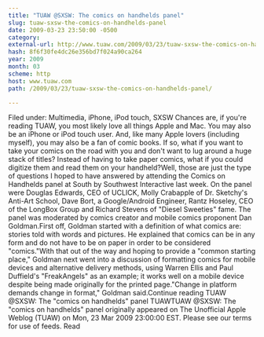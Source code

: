 ```yaml
---
title: "TUAW @SXSW: The comics on handhelds panel"
slug: tuaw-sxsw-the-comics-on-handhelds-panel
date: 2009-03-23 23:50:00 -0500
category: 
external-url: http://www.tuaw.com/2009/03/23/tuaw-sxsw-the-comics-on-handhelds-panel/
hash: 8f6f30fe4dc26e356bd7f024a90ca264
year: 2009
month: 03
scheme: http
host: www.tuaw.com
path: /2009/03/23/tuaw-sxsw-the-comics-on-handhelds-panel/

---
```


Filed under: Multimedia, iPhone, iPod touch, SXSW
Chances are, if you're reading TUAW, you most likely love all things Apple and Mac. You may also be an iPhone or iPod touch user. And, like many Apple lovers (including myself), you may also be a fan of comic books. If so, what if you want to take your comics on the road with you and don't want to lug around a huge stack of titles? Instead of having to take paper comics, what if you could digitize them and read them on your handheld?Well, those are just the type of questions I hoped to have answered by attending the Comics on Handhelds panel at South by Southwest Interactive last week. On the panel were Douglas Edwards, CEO of UCLICK, Molly Crabapple of Dr. Sketchy's Anti-Art School, Dave Bort, a Google/Android Engineer, Rantz Hoseley, CEO of the LongBox Group and Richard Stevens of "Diesel Sweeties" fame. The panel was moderated by comics creator and mobile comics proponent Dan Goldman.First off, Goldman started with a definition of what comics are: stories told with words and pictures. He explained that comics can be in any form and do not have to be on paper in order to be considered "comics."With that out of the way and hoping to provide a "common starting place," Goldman next went into a discussion of formatting comics for mobile devices and alternative delivery methods, using Warren Ellis and Paul Duffield's "FreakAngels" as an example; it works well on a mobile device despite being made originally for the printed page."Change in platform demands change in format," Goldman said.Continue reading TUAW @SXSW: The "comics on handhelds" panel
TUAWTUAW @SXSW: The "comics on handhelds" panel originally appeared on The Unofficial Apple Weblog (TUAW) on Mon, 23 Mar 2009 23:00:00 EST.  Please see our terms for use of feeds.
Read
